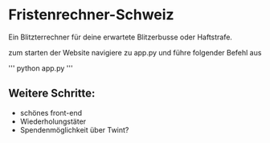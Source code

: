 # Fristenrechner-Schweiz
Ein Blitzterrechner für deine erwartete Blitzerbusse oder Haftstrafe.

zum starten der Website navigiere zu app.py und führe folgender Befehl aus

'''
python app.py
'''

## Weitere Schritte:

- schönes front-end
- Wiederholungstäter
- Spendenmöglichkeit über Twint?